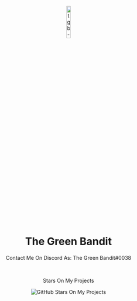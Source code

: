 <p align="center">
<img src="https://cdn.discordapp.com/attachments/987884968791375932/1057751469044027443/D7B2B4B6-4CC7-41FA-883F-C76D13A86998.png" alt="tgb-logo" width="15%"/>
</p>

<h1 align="center">The Green Bandit</h1>
<p align="center"I figure shit out so it works sometimes, sorta new and sorta shit at coding.</p>

<div align="center">
    <p>Contact Me On Discord As: The Green Bandit#0038</p>
    <br>    
    <p>Stars On My Projects</p>
    <img src="https://img.shields.io/github/stars/TheGreenBandit?style=social" alt="GitHub Stars On My Projects"/>
    <br>
</div>
